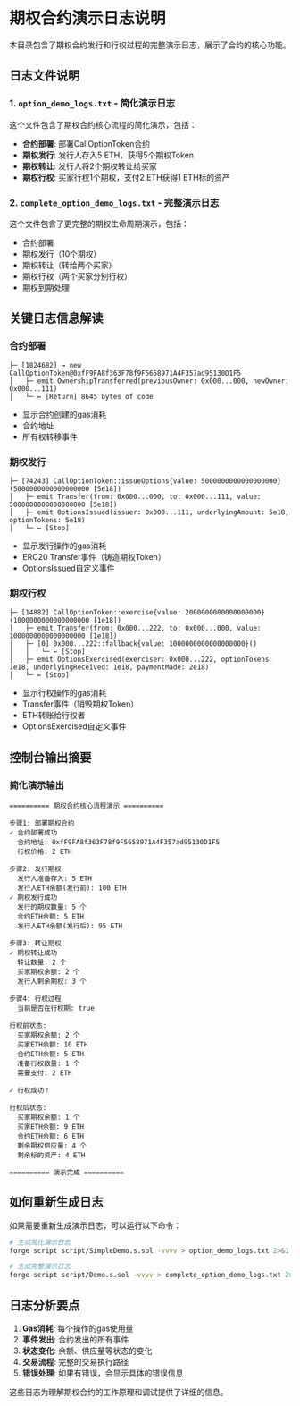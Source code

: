# 期权合约演示日志说明

本目录包含了期权合约发行和行权过程的完整演示日志，展示了合约的核心功能。

## 日志文件说明

### 1. `option_demo_logs.txt` - 简化演示日志
这个文件包含了期权合约核心流程的简化演示，包括：
- **合约部署**: 部署CallOptionToken合约
- **期权发行**: 发行人存入5 ETH，获得5个期权Token
- **期权转让**: 发行人将2个期权转让给买家
- **期权行权**: 买家行权1个期权，支付2 ETH获得1 ETH标的资产

### 2. `complete_option_demo_logs.txt` - 完整演示日志
这个文件包含了更完整的期权生命周期演示，包括：
- 合约部署
- 期权发行（10个期权）
- 期权转让（转给两个买家）
- 期权行权（两个买家分别行权）
- 期权到期处理

## 关键日志信息解读

### 合约部署
```
├─ [1824682] → new CallOptionToken@0xfF9FA8f363F78f9F5658971A4F357ad95130D1F5
│   ├─ emit OwnershipTransferred(previousOwner: 0x000...000, newOwner: 0x000...111)
│   └─ ← [Return] 8645 bytes of code
```
- 显示合约创建的gas消耗
- 合约地址
- 所有权转移事件

### 期权发行
```
├─ [74243] CallOptionToken::issueOptions{value: 5000000000000000000}(5000000000000000000 [5e18])
│   ├─ emit Transfer(from: 0x000...000, to: 0x000...111, value: 5000000000000000000 [5e18])
│   ├─ emit OptionsIssued(issuer: 0x000...111, underlyingAmount: 5e18, optionTokens: 5e18)
│   └─ ← [Stop]
```
- 显示发行操作的gas消耗
- ERC20 Transfer事件（铸造期权Token）
- OptionsIssued自定义事件

### 期权行权
```
├─ [14882] CallOptionToken::exercise{value: 2000000000000000000}(1000000000000000000 [1e18])
│   ├─ emit Transfer(from: 0x000...222, to: 0x000...000, value: 1000000000000000000 [1e18])
│   ├─ [0] 0x000...222::fallback{value: 1000000000000000000}()
│   │   └─ ← [Stop]
│   ├─ emit OptionsExercised(exerciser: 0x000...222, optionTokens: 1e18, underlyingReceived: 1e18, paymentMade: 2e18)
│   └─ ← [Stop]
```
- 显示行权操作的gas消耗
- Transfer事件（销毁期权Token）
- ETH转账给行权者
- OptionsExercised自定义事件

## 控制台输出摘要

### 简化演示输出
```
========== 期权合约核心流程演示 ==========

步骤1: 部署期权合约
✓ 合约部署成功
  合约地址: 0xfF9FA8f363F78f9F5658971A4F357ad95130D1F5
  行权价格: 2 ETH

步骤2: 发行期权
  发行人准备存入: 5 ETH
  发行人ETH余额(发行前): 100 ETH
✓ 期权发行成功
  发行的期权数量: 5 个
  合约ETH余额: 5 ETH
  发行人ETH余额(发行后): 95 ETH

步骤3: 转让期权
✓ 期权转让成功
  转让数量: 2 个
  买家期权余额: 2 个
  发行人剩余期权: 3 个

步骤4: 行权过程
  当前是否在行权期: true

行权前状态:
  买家期权余额: 2 个
  买家ETH余额: 10 ETH
  合约ETH余额: 5 ETH
  准备行权数量: 1 个
  需要支付: 2 ETH

✓ 行权成功！

行权后状态:
  买家期权余额: 1 个
  买家ETH余额: 9 ETH
  合约ETH余额: 6 ETH
  剩余期权供应量: 4 个
  剩余标的资产: 4 ETH

========== 演示完成 ==========
```

## 如何重新生成日志

如果需要重新生成演示日志，可以运行以下命令：

```bash
# 生成简化演示日志
forge script script/SimpleDemo.s.sol -vvvv > option_demo_logs.txt 2>&1

# 生成完整演示日志
forge script script/Demo.s.sol -vvvv > complete_option_demo_logs.txt 2>&1
```

## 日志分析要点

1. **Gas消耗**: 每个操作的gas使用量
2. **事件发出**: 合约发出的所有事件
3. **状态变化**: 余额、供应量等状态的变化
4. **交易流程**: 完整的交易执行路径
5. **错误处理**: 如果有错误，会显示具体的错误信息

这些日志为理解期权合约的工作原理和调试提供了详细的信息。